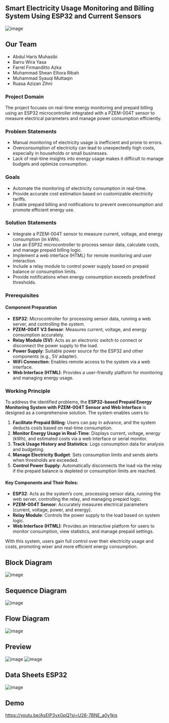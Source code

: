 ## Smart Electricity Usage Monitoring and Billing System Using ESP32 and Current Sensors
![image](https://github.com/user-attachments/assets/a09a36d0-debb-4988-a16d-84035de01dc4)




## Our Team
- Abdul Haris Muhasibi          
- Barru Wira Yasa               
- Farrel Firmanditto Azka      
- Muhammad Shean Elliora Ribah  
- Muhammad Syauqi Muttaqin      
- Ruasa Azizan Zihni            





### Project Domain
The project focuses on real-time energy monitoring and prepaid billing using an ESP32 microcontroller integrated with a PZEM-004T sensor to measure electrical parameters and manage power consumption efficiently.

### Problem Statements
- Manual monitoring of electricity usage is inefficient and prone to errors.
- Overconsumption of electricity can lead to unexpectedly high costs, especially in households or small businesses.
- Lack of real-time insights into energy usage makes it difficult to manage budgets and optimize consumption.

### Goals
- Automate the monitoring of electricity consumption in real-time.
- Provide accurate cost estimation based on customizable electricity tariffs.
- Enable prepaid billing and notifications to prevent overconsumption and promote efficient energy use.

### Solution Statements
- Integrate a PZEM-004T sensor to measure current, voltage, and energy consumption (in kWh).
- Use an ESP32 microcontroller to process sensor data, calculate costs, and manage prepaid billing logic.
- Implement a web interface (HTML) for remote monitoring and user interaction.
- Include a relay module to control power supply based on prepaid balance or consumption limits.
- Provide notifications when energy consumption exceeds predefined thresholds.

### Prerequisites
#### Component Preparation
- **ESP32**: Microcontroller for processing sensor data, running a web server, and controlling the system.
- **PZEM-004T V3 Sensor**: Measures current, voltage, and energy consumption accurately.
- **Relay Module (5V)**: Acts as an electronic switch to connect or disconnect the power supply to the load.
- **Power Supply**: Suitable power source for the ESP32 and other components (e.g., 5V adapter).
- **WiFi Connection**: Enables remote access to the system via a web interface.
- **Web Interface (HTML)**: Provides a user-friendly platform for monitoring and managing energy usage.

### Working Principle
To address the identified problems, the **ESP32-based Prepaid Energy Monitoring System with PZEM-004T Sensor and Web Interface** is designed as a comprehensive solution. The system enables users to:
1. **Facilitate Prepaid Billing**: Users can pay in advance, and the system deducts costs based on real-time consumption.
2. **Monitor Energy Usage in Real-Time**: Displays current, voltage, energy (kWh), and estimated costs via a web interface or serial monitor.
3. **Track Usage History and Statistics**: Logs consumption data for analysis and budgeting.
4. **Manage Electricity Budget**: Sets consumption limits and sends alerts when thresholds are exceeded.
5. **Control Power Supply**: Automatically disconnects the load via the relay if the prepaid balance is depleted or consumption limits are reached.

#### Key Components and Their Roles:
- **ESP32**: Acts as the system’s core, processing sensor data, running the web server, controlling the relay, and managing prepaid logic.
- **PZEM-004T Sensor**: Accurately measures electrical parameters (current, voltage, power, and energy).
- **Relay Module**: Controls the power supply to the load based on system logic.
- **Web Interface (HTML)**: Provides an interactive platform for users to monitor consumption, view statistics, and manage prepaid settings.

With this system, users gain full control over their electricity usage and costs, promoting wiser and more efficient energy consumption.

## Block Diagram
![image](https://github.com/user-attachments/assets/72cba199-2559-45e9-9862-7fd01549591e)

## Sequence Diagram
![image](https://github.com/user-attachments/assets/9b3fc6ed-a1ca-49dc-83d3-18b417de12da)


## Flow Diagram
![image](https://github.com/user-attachments/assets/c520558d-ec12-484e-8ad6-df6931557b45)

## Preview

![image](https://github.com/user-attachments/assets/5d84224d-069f-41fc-a725-a2d65529928d)
![image](https://github.com/user-attachments/assets/e1192467-0cb9-4b39-bada-5ec14fa9c38a)

## Data Sheets ESP32
![image](https://github.com/user-attachments/assets/4c69d258-e923-4d43-8856-16eef52316f8)

## Demo
https://youtu.be/AsEIP3yxGpQ?si=U26-7BNE_a0y1kis
